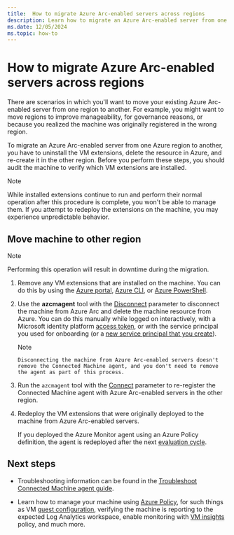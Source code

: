 ```yaml
---
title:  How to migrate Azure Arc-enabled servers across regions
description: Learn how to migrate an Azure Arc-enabled server from one region to another.
ms.date: 12/05/2024
ms.topic: how-to
---
```


# How to migrate Azure Arc-enabled servers across regions

There are scenarios in which you'll want to move your existing Azure Arc-enabled server from one region to another. For example, you might want to move regions to improve manageability, for governance reasons, or because you realized the machine was originally registered in the wrong region.

To migrate an Azure Arc-enabled server from one Azure region to another, you have to uninstall the VM extensions, delete the resource in Azure, and re-create it in the other region. Before you perform these steps, you should audit the machine to verify which VM extensions are installed.

> [!NOTE]
> While installed extensions continue to run and perform their normal operation after this procedure is complete, you won't be able to manage them. If you attempt to redeploy the extensions on the machine, you may experience unpredictable behavior.

## Move machine to other region

> [!NOTE]
> Performing this operation will result in downtime during the migration.

1. Remove any VM extensions that are installed on the machine. You can do this by using the [Azure portal](manage-vm-extensions-portal.md#remove-extensions), [Azure CLI](manage-vm-extensions-cli.md#remove-extensions), or [Azure PowerShell](manage-vm-extensions-powershell.md#remove-extensions).

2. Use the **azcmagent** tool with the [Disconnect](azcmagent-disconnect.md) parameter to disconnect the machine from Azure Arc and delete the machine resource from Azure. You can do this manually while logged on interactively, with a Microsoft identity platform [access token](/azure/active-directory/develop/access-tokens), or with the service principal you used for onboarding (or a [new service principal that you create](onboard-service-principal.md#create-a-service-principal-for-onboarding-at-scale)).

    > [!NOTE]
    >     Disconnecting the machine from Azure Arc-enabled servers doesn't remove the Connected Machine agent, and you don't need to remove the agent as part of this process.
    > 

3. Run the `azcmagent` tool with the [Connect](azcmagent-connect.md) parameter to re-register the Connected Machine agent with Azure Arc-enabled servers in the other region.

4. Redeploy the VM extensions that were originally deployed to the machine from Azure Arc-enabled servers.

    If you deployed the Azure Monitor agent using an Azure Policy definition, the agent is redeployed after the next [evaluation cycle](/azure/governance/policy/how-to/get-compliance-data#evaluation-triggers).

## Next steps

* Troubleshooting information can be found in the [Troubleshoot Connected Machine agent guide](troubleshoot-agent-onboard.md).

* Learn how to manage your machine using [Azure Policy](/azure/governance/policy/overview), for such things as VM [guest configuration](/azure/governance/machine-configuration/overview), verifying the machine is reporting to the expected Log Analytics workspace, enable monitoring with [VM insights](/azure/azure-monitor/vm/vminsights-enable-policy) policy, and much more.
